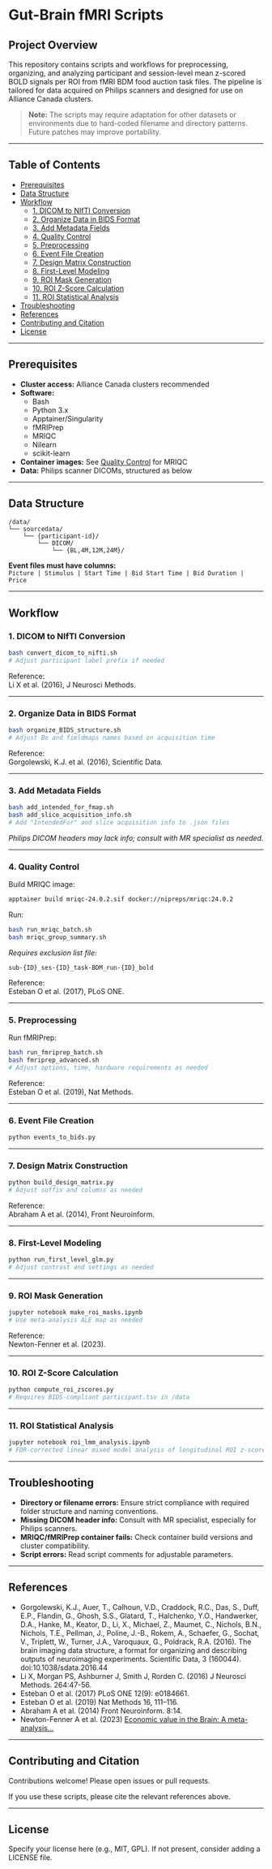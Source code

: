 # Gut-Brain fMRI Scripts

## Project Overview

This repository contains scripts and workflows for preprocessing, organizing, and analyzing participant and session-level mean z-scored BOLD signals per ROI from fMRI BDM food auction task files. The pipeline is tailored for data acquired on Philips scanners and designed for use on Alliance Canada clusters.

> **Note:** The scripts may require adaptation for other datasets or environments due to hard-coded filename and directory patterns. Future patches may improve portability.

---

## Table of Contents

- [Prerequisites](#prerequisites)
- [Data Structure](#data-structure)
- [Workflow](#workflow)
  - [1. DICOM to NIfTI Conversion](#1-dicom-to-nifti-conversion)
  - [2. Organize Data in BIDS Format](#2-organize-data-in-bids-format)
  - [3. Add Metadata Fields](#3-add-metadata-fields)
  - [4. Quality Control](#4-quality-control)
  - [5. Preprocessing](#5-preprocessing)
  - [6. Event File Creation](#6-event-file-creation)
  - [7. Design Matrix Construction](#7-design-matrix-construction)
  - [8. First-Level Modeling](#8-first-level-modeling)
  - [9. ROI Mask Generation](#9-roi-mask-generation)
  - [10. ROI Z-Score Calculation](#10-roi-z-score-calculation)
  - [11. ROI Statistical Analysis](#11-roi-statistical-analysis)
- [Troubleshooting](#troubleshooting)
- [References](#references)
- [Contributing and Citation](#contributing-and-citation)
- [License](#license)

---

## Prerequisites

- **Cluster access:** Alliance Canada clusters recommended
- **Software:** 
  - Bash
  - Python 3.x
  - Apptainer/Singularity
  - fMRIPrep
  - MRIQC
  - Nilearn
  - scikit-learn
- **Container images:** See [Quality Control](#quality-control) for MRIQC
- **Data:** Philips scanner DICOMs, structured as below

---

## Data Structure

```
/data/
└── sourcedata/
    └── {participant-id}/
        └── DICOM/
            └── {BL,4M,12M,24M}/
```

**Event files must have columns:**  
`Picture | Stimulus | Start Time | Bid Start Time | Bid Duration | Price`

---

## Workflow

### 1. DICOM to NIfTI Conversion

```bash
bash convert_dicom_to_nifti.sh
# Adjust participant label prefix if needed
```

Reference:  
Li X et al. (2016), J Neurosci Methods.

---

### 2. Organize Data in BIDS Format

```bash
bash organize_BIDS_structure.sh
# Adjust Bo and fieldmaps names based on acquisition time
```

Reference:  
Gorgolewski, K.J. et al. (2016), Scientific Data.

---

### 3. Add Metadata Fields

```bash
bash add_intended_for_fmap.sh
bash add_slice_acquisition_info.sh
# Add "IntendedFor" and slice acquisition info to .json files
```
*Philips DICOM headers may lack info; consult with MR specialist as needed.*

---

### 4. Quality Control

Build MRIQC image:
```bash
apptainer build mriqc-24.0.2.sif docker://nipreps/mriqc:24.0.2
```

Run:
```bash
bash run_mriqc_batch.sh
bash mriqc_group_summary.sh
```
*Requires exclusion list file:*
```
sub-{ID}_ses-{ID}_task-BDM_run-{ID}_bold
```

Reference:  
Esteban O et al. (2017), PLoS ONE.

---

### 5. Preprocessing

Run fMRIPrep:
```bash
bash run_fmriprep_batch.sh
bash fmriprep_advanced.sh
# Adjust options, time, hardware requirements as needed
```

Reference:  
Esteban O et al. (2019), Nat Methods.

---

### 6. Event File Creation

```bash
python events_to_bids.py
```

---

### 7. Design Matrix Construction

```bash
python build_design_matrix.py
# Adjust suffix and columns as needed
```

Reference:  
Abraham A et al. (2014), Front Neuroinform.

---

### 8. First-Level Modeling

```bash
python run_first_level_glm.py
# Adjust contrast and settings as needed
```

---

### 9. ROI Mask Generation

```bash
jupyter notebook make_roi_masks.ipynb
# Use meta-analysis ALE map as needed
```

Reference:  
Newton-Fenner et al. (2023).

---

### 10. ROI Z-Score Calculation

```bash
python compute_roi_zscores.py
# Requires BIDS-compliant participant.tsv in /data
```

---

### 11. ROI Statistical Analysis

```bash
jupyter notebook roi_lmm_analysis.ipynb
# FDR-corrected linear mixed model analysis of longitudinal ROI z-score BOLD signals
```

---

## Troubleshooting

- **Directory or filename errors:** Ensure strict compliance with required folder structure and naming conventions.
- **Missing DICOM header info:** Consult with MR specialist, especially for Philips scanners.
- **MRIQC/fMRIPrep container fails:** Check container build versions and cluster compatibility.
- **Script errors:** Read script comments for adjustable parameters.

---

## References

- Gorgolewski, K.J., Auer, T., Calhoun, V.D., Craddock, R.C., Das, S., Duff, E.P., Flandin, G., Ghosh, S.S., Glatard, T., Halchenko, Y.O., Handwerker, D.A., Hanke, M., Keator, D., Li, X., Michael, Z., Maumet, C., Nichols, B.N., Nichols, T.E., Pellman, J., Poline, J.-B., Rokem, A., Schaefer, G., Sochat, V., Triplett, W., Turner, J.A., Varoquaux, G., Poldrack, R.A. (2016). The brain imaging data structure, a format for organizing and describing outputs of neuroimaging experiments. Scientific Data, 3 (160044). doi:10.1038/sdata.2016.44
- Li X, Morgan PS, Ashburner J, Smith J, Rorden C. (2016) J Neurosci Methods. 264:47-56.
- Esteban O et al. (2017) PLoS ONE 12(9): e0184661.
- Esteban O et al. (2019) Nat Methods 16, 111–116.
- Abraham A et al. (2014) Front Neuroinform. 8:14.
- Newton-Fenner A et al. (2023) [Economic value in the Brain: A meta-analysis...](https://doi.org/10.1177/20438087231160434)

---

## Contributing and Citation

Contributions welcome! Please open issues or pull requests.

If you use these scripts, please cite the relevant references above.

---

## License

Specify your license here (e.g., MIT, GPL). If not present, consider adding a LICENSE file.
